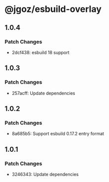 # @jgoz/esbuild-overlay

## 1.0.4

### Patch Changes

- 2dcf438: esbuild 18 support

## 1.0.3

### Patch Changes

- 257acff: Update dependencies

## 1.0.2

### Patch Changes

- 8a685b5: Support esbuild 0.17.2 entry format

## 1.0.1

### Patch Changes

- 3246343: Update dependencies
